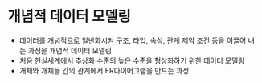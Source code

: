 # 개념적 데이터 모델링

- 데이터를 개념적으로 일반화시켜 구조, 타입, 속성, 관계 제약 조건 등을 이끌어 내는 과정을 개념적 데이터 모델링
- 처음 현실세계에서 추상화 수준의 높은 수준을 형상화하기 위한 데이터 모델링
- 개체와 개체들 간의 관계에서 ER다이어그램을 만드는 과정
